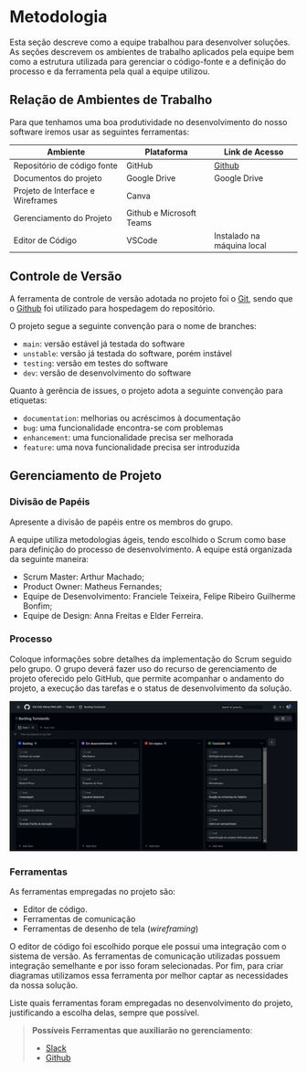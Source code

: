 
# Metodologia

Esta seção descreve como a equipe trabalhou para desenvolver soluções. As seções descrevem os ambientes de trabalho aplicados pela equipe bem como a estrutura utilizada para gerenciar o código-fonte e a definição do processo e da ferramenta pela qual a equipe utilizou.

## Relação de Ambientes de Trabalho

Para que tenhamos uma boa produtividade no desenvolvimento do nosso software iremos usar as seguintes ferramentas:

|Ambiente   | Plataforma  | Link de Acesso |
|------|-----------------------------------------|----|
|Repositório de código fonte| GitHub | [Github](https://github.com/ICEI-PUC-Minas-PMV-ADS/pmv-ads-2023-1-e3-proj-mov-t4-turistando)|
|Documentos do  projeto| Google Drive |Google Drive |
|Projeto de Interface e Wireframes | Canva ||
|Gerenciamento do Projeto | Github e Microsoft Teams |
|Editor de Código | VSCode | Instalado na máquina local |



## Controle de Versão

A ferramenta de controle de versão adotada no projeto foi o
[Git](https://git-scm.com/), sendo que o [Github](https://github.com)
foi utilizado para hospedagem do repositório.

O projeto segue a seguinte convenção para o nome de branches:

- `main`: versão estável já testada do software
- `unstable`: versão já testada do software, porém instável
- `testing`: versão em testes do software
- `dev`: versão de desenvolvimento do software

Quanto à gerência de issues, o projeto adota a seguinte convenção para
etiquetas:

- `documentation`: melhorias ou acréscimos à documentação
- `bug`: uma funcionalidade encontra-se com problemas
- `enhancement`: uma funcionalidade precisa ser melhorada
- `feature`: uma nova funcionalidade precisa ser introduzida


## Gerenciamento de Projeto

### Divisão de Papéis

Apresente a divisão de papéis entre os membros do grupo.

A equipe utiliza metodologias ágeis, tendo escolhido o Scrum como base para definição do processo de desenvolvimento. A equipe está organizada da seguinte maneira:

- Scrum Master: Arthur Machado;
- Product Owner: Matheus Fernandes;
- Equipe de Desenvolvimento: Franciele Teixeira, Felipe Ribeiro Guilherme Bonfim;
- Equipe de Design: Anna Freitas e  Elder Ferreira.


### Processo

Coloque  informações sobre detalhes da implementação do Scrum seguido pelo grupo. O grupo deverá fazer uso do recurso de gerenciamento de projeto oferecido pelo GitHub, que permite acompanhar o andamento do projeto, a execução das tarefas e o status de desenvolvimento da solução.
 
![image](https://github.com/ICEI-PUC-Minas-PMV-ADS/pmv-ads-2023-1-e3-proj-mov-t4-turistando/blob/bcaab5d7c98c6c012efa82e1a5a50aa5b742871e/docs/img/backlog.png)

### Ferramentas

As ferramentas empregadas no projeto são:

- Editor de código.
- Ferramentas de comunicação
- Ferramentas de desenho de tela (_wireframing_)

O editor de código foi escolhido porque ele possui uma integração com o sistema de versão. As ferramentas de comunicação utilizadas possuem integração semelhante e por isso foram selecionadas. Por fim, para criar diagramas utilizamos essa ferramenta por melhor captar as necessidades da nossa solução.

Liste quais ferramentas foram empregadas no desenvolvimento do projeto, justificando a escolha delas, sempre que possível.
 
> **Possíveis Ferramentas que auxiliarão no gerenciamento**: 
> - [Slack](https://slack.com/)
> - [Github](https://github.com/)
